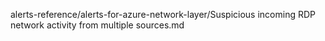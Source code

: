 alerts-reference/alerts-for-azure-network-layer/Suspicious incoming RDP network activity from multiple sources.md